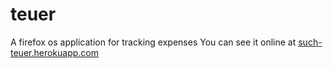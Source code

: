 teuer
=====

A firefox os application for tracking expenses
You can see it online at [such-teuer.herokuapp.com](https://such-teuer.herokuapp.com)
